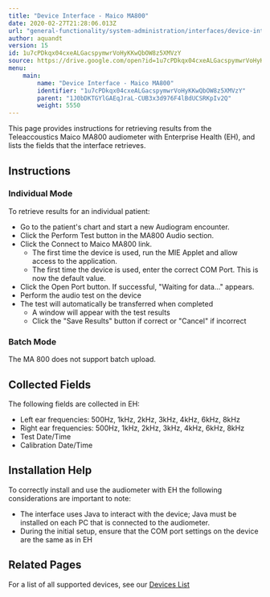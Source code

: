 ```yaml
---
title: "Device Interface - Maico MA800"
date: 2020-02-27T21:28:06.013Z
url: "general-functionality/system-administration/interfaces/device-interface-maico-ma800.html"
author: aquandt
version: 15
id: 1u7cPDkqx04cxeALGacspymwrVoHyKKwQbOW8z5XMVzY
source: https://drive.google.com/open?id=1u7cPDkqx04cxeALGacspymwrVoHyKKwQbOW8z5XMVzY
menu:
    main:
        name: "Device Interface - Maico MA800"
        identifier: "1u7cPDkqx04cxeALGacspymwrVoHyKKwQbOW8z5XMVzY"
        parent: "1J0bDKTGYlGAEqJraL-CUB3x3d976F4lBdUCSRKpIv2Q"
        weight: 5550
---
```

This page provides instructions for retrieving results from the Teleaccoustics Maico MA800 audiometer with Enterprise Health (EH), and lists the fields that the interface retrieves.

## Instructions

### Individual Mode

To retrieve results for an individual patient:

* Go to the patient's chart and start a new Audiogram encounter.
* Click the Perform Test button in the MA800 Audio section.
* Click the Connect to Maico MA800 link.
    * The first time the device is used, run the MIE Applet and allow access to the application.
    * The first time the device is used, enter the correct COM Port. This is now the default value.
* Click the Open Port button. If successful, "Waiting for data..." appears.
* Perform the audio test on the device
* The test will automatically be transferred when completed
    * A window will appear with the test results
    * Click the "Save Results" button if correct or "Cancel" if incorrect

### Batch Mode

The MA 800 does not support batch upload.

## Collected Fields

The following fields are collected in EH:

* Left ear frequencies: 500Hz, 1kHz, 2kHz, 3kHz, 4kHz, 6kHz, 8kHz
* Right ear frequencies: 500Hz, 1kHz, 2kHz, 3kHz, 4kHz, 6kHz, 8kHz
* Test Date/Time
* Calibration Date/Time

## Installation Help

To correctly install and use the audiometer with EH the following considerations are important to note:

* The interface uses Java to interact with the device; Java must be installed on each PC that is connected to the audiometer.
* During the initial setup, ensure that the COM port settings on the device are the same as in EH

## Related Pages

For a list of all supported devices, see our [Devices List](../../../resources/system-specifications/interface-specifications.html)

